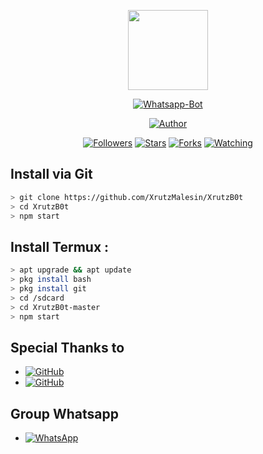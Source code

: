 <p align="center">
<img src="https://static.wikia.nocookie.net/kenja-no-mago/images/8/85/Sizilien_von_klode_1.jpg/revision/latest/top-crop/width/300/height/300?cb=20190417164406" width="128" height="128"/>
</p>
<p align="center">
<a href="#"><img title="Whatsapp-Bot" src="https://img.shields.io/badge/Xrutz Whatsapp Bot-green?colorA=%23ff0000&colorB=%23017e40&style=for-the-badge"></a>
</p>
<p align="center">
<a href="https://github.com/XrutzMalesin"><img title="Author" src="https://img.shields.io/badge/Author-XrutzOfficial-red.svg?style=for-the-badge&logo=github"></a>
</p>
<p align="center">
<a href="https://github.com/xrutzmalesin/followers"><img title="Followers" src="https://img.shields.io/github/followers/xrutzmalesin?color=blue&style=flat-square"></a>
<a href="https://github.com/xrutzmalesin/XrutzB0t/stargazers/"><img title="Stars" src="https://img.shields.io/github/stars/xrutzmalesin/XrutzB0t?color=red&style=flat-square"></a>
<a href="https://github.com/xrutzmalesin/XrutzB0t/network/members"><img title="Forks" src="https://img.shields.io/github/forks/xrutzmalesin/XrutzB0t?color=red&style=flat-square"></a>
<a href="https://github.com/xrutzmalesin/XrutzB0t/watchers"><img title="Watching" src="https://img.shields.io/github/watchers/xrutzmalesin/XrutzB0t?label=Watchers&color=blue&style=flat-square"></a>

## Install via Git

```bash
> git clone https://github.com/XrutzMalesin/XrutzB0t
> cd XrutzB0t
> npm start
```

## Install Termux :

```bash
> apt upgrade && apt update
> pkg install bash
> pkg install git
> cd /sdcard
> cd XrutzB0t-master
> npm start
```

## Special Thanks to
* <a href="https://github.com/MhankBarBar"><img alt="GitHub" src="https://img.shields.io/badge/MhankBarBar%20-%23121011.svg?&style=for-the-badge&logo=github&logoColor=white"/></a>
* <a href="https://github.com/adiwajshing/Baileys"><img alt="GitHub" src="https://img.shields.io/badge/adiwajshing/Baileys%20-%23121011.svg?&style=for-the-badge&logo=github&logoColor=white"/></a>

## Group Whatsapp
* <a href="https://chat.whatsapp.com/KHHxGNw2NQ1KmVbgEQE9nm"><img alt="WhatsApp" src="https://img.shields.io/badge/WhatsApp%20Group-25D366?style=for-the-badge&logo=whatsapp&logoColor=white"/></a>

